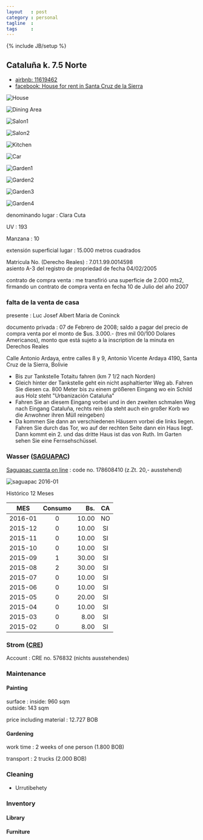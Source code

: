 ```yaml
---
layout   : post
category : personal
tagline  : 
tags     : 
---
```

{% include JB/setup %}

## Cataluña k. 7.5 Norte

- [airbnb: 11619462](https://www.airbnb.com/rooms/11619462)
- [facebook: House for rent in Santa Cruz de la Sierra](https://www.facebook.com/groups/Expatsinbolivia/permalink/1040880465968772/)

![House](/assets/images/photographs/santacruz-house.jpg)

![Dining Area](/assets/images/photographs/santacruz-dining.jpg)

![Salon1](/assets/images/photographs/santacruz-salon-1.jpg)

![Salon2](/assets/images/photographs/santacruz-salon-2.jpg)

![Kitchen](/assets/images/photographs/santacruz-kitchen-1.jpg)

![Car](/assets/images/photographs/santacruz-car.jpg)

![Garden1](/assets/images/photographs/santacruz-garden-1.jpg)

![Garden2](/assets/images/photographs/santacruz-garden-2.jpg)

![Garden3](/assets/images/photographs/santacruz-garden-3.jpg)

![Garden4](/assets/images/photographs/santacruz-garden-4.jpg)

denominando lugar
:   Clara Cuta

UV
:   193

Manzana
:   10

extensión superficial lugar
:   15.000 metros cuadrados

Matricula No. (Derecho Reales)
:   7.01.1.99.0014598  
    asiento A-3 del registro de propriedad de fecha 04/02/2005

contrato de compra venta
:   me transfirió una superficie de 2.000 mts2, firmando un contrato de compra venta en fecha 10 de Julio del año 2007

### falta de la venta de casa

presente
:   Luc Josef Albert Maria de Coninck

documento privada
:   07 de Febrero de 2008; saldo a pagar del precio de compra venta por el monto de $us. 3.000.- (tres mil 00/100 Dolares Americanos), monto que está sujeto a la inscription de la minuta en Derechos Reales

Calle Antonio Ardaya, entre calles 8 y 9, Antonio Vicente Ardaya 4190, Santa Cruz de la Sierra, Bolivie

- Bis zur Tankstelle Totaitu fahren (km 7 1/2 nach Norden)
- Gleich hinter der Tankstelle geht ein nicht asphaltierter Weg ab. Fahren Sie diesen ca. 800 Meter bis zu einem größeren Eingang wo ein Schild aus Holz steht "Urbanización Cataluña"
- Fahren Sie an diesem Eingang vorbei und in den zweiten schmalen Weg nach Eingang Cataluña, rechts rein (da steht auch ein großer Korb wo die Anwohner ihren Müll reingeben)
- Da kommen Sie dann an verschiedenen Häusern vorbei die links liegen. Fahren Sie durch das Tor, wo auf der rechten Seite dann ein Haus liegt. Dann kommt ein 2. und das dritte Haus ist das von Ruth. Im Garten sehen Sie eine Fernsehschüssel.

### Wasser ([SAGUAPAC](http://www.saguapac.com.bo))

[Saguapac cuenta on line](http://www.saguapac.com.bo/aplicacion/vista/cuentaonline.php)
:   code no. 178608410 (z.Zt. 20,- ausstehend)    

![saguapac 2016-01](/assets/images/screenshots/bolivia-saguapac-2016-01.png)

Histórico 12 Meses

| MES     | Consumo |   Bs. | CA |
| ------- |:-------:| -----:|:--:|
| 2016-01 |       0 | 10.00 | NO |
| 2015-12 |       0 | 10.00 | SI |
| 2015-11 |       0 | 10.00 | SI |
| 2015-10 |       0 | 10.00 | SI |
| 2015-09 |       1 | 30.00 | SI |
| 2015-08 |       2 | 30.00 | SI |
| 2015-07 |       0 | 10.00 | SI |
| 2015-06 |       0 | 10.00 | SI |
| 2015-05 |       0 | 20.00 | SI |
| 2015-04 |       0 | 10.00 | SI |
| 2015-03 |       0 |  8.00 | SI |
| 2015-02 |       0 |  8.00 | SI |

### Strom ([CRE](https://www.cre.com.bo))

Account
:   CRE no. 576832 (nichts ausstehendes)

### Maintenance

#### Painting

surface
:   inside: 960 sqm  
    outside: 143 sqm

price including material
:   12.727 BOB

#### Gardening

work time
:   2 weeks of one person (1.800 BOB)

transport
:   2 trucks (2.000 BOB)

### Cleaning

- Urrutibehety

### Inventory

#### Library

#### Furniture
